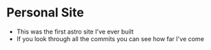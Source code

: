 # Personal Site

- This was the first astro site I've ever built
- If you look through all the commits you can see how far I've come

